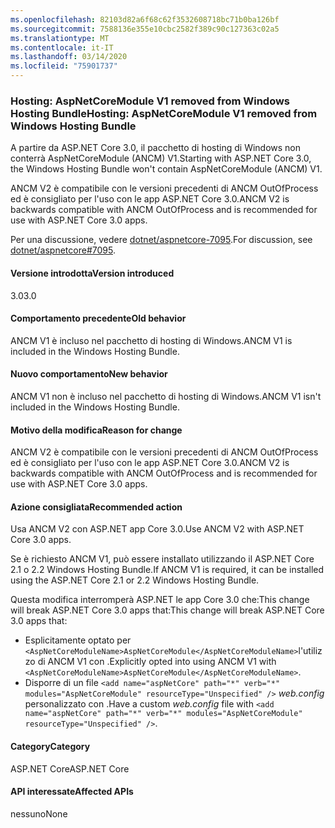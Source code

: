 ```yaml
---
ms.openlocfilehash: 82103d82a6f68c62f3532608718bc71b0ba126bf
ms.sourcegitcommit: 7588136e355e10cbc2582f389c90c127363c02a5
ms.translationtype: MT
ms.contentlocale: it-IT
ms.lasthandoff: 03/14/2020
ms.locfileid: "75901737"
---
```

### <a name="hosting-aspnetcoremodule-v1-removed-from-windows-hosting-bundle"></a><span data-ttu-id="6a0a7-101">Hosting: AspNetCoreModule V1 removed from Windows Hosting Bundle</span><span class="sxs-lookup"><span data-stu-id="6a0a7-101">Hosting: AspNetCoreModule V1 removed from Windows Hosting Bundle</span></span>

<span data-ttu-id="6a0a7-102">A partire da ASP.NET Core 3.0, il pacchetto di hosting di Windows non conterrà AspNetCoreModule (ANCM) V1.</span><span class="sxs-lookup"><span data-stu-id="6a0a7-102">Starting with ASP.NET Core 3.0, the Windows Hosting Bundle won't contain AspNetCoreModule (ANCM) V1.</span></span>

<span data-ttu-id="6a0a7-103">ANCM V2 è compatibile con le versioni precedenti di ANCM OutOfProcess ed è consigliato per l'uso con le app ASP.NET Core 3.0.</span><span class="sxs-lookup"><span data-stu-id="6a0a7-103">ANCM V2 is backwards compatible with ANCM OutOfProcess and is recommended for use with ASP.NET Core 3.0 apps.</span></span>

<span data-ttu-id="6a0a7-104">Per una discussione, vedere [dotnet/aspnetcore-7095](https://github.com/dotnet/aspnetcore/issues/7095).</span><span class="sxs-lookup"><span data-stu-id="6a0a7-104">For discussion, see [dotnet/aspnetcore#7095](https://github.com/dotnet/aspnetcore/issues/7095).</span></span>

#### <a name="version-introduced"></a><span data-ttu-id="6a0a7-105">Versione introdotta</span><span class="sxs-lookup"><span data-stu-id="6a0a7-105">Version introduced</span></span>

<span data-ttu-id="6a0a7-106">3.0</span><span class="sxs-lookup"><span data-stu-id="6a0a7-106">3.0</span></span>

#### <a name="old-behavior"></a><span data-ttu-id="6a0a7-107">Comportamento precedente</span><span class="sxs-lookup"><span data-stu-id="6a0a7-107">Old behavior</span></span>

<span data-ttu-id="6a0a7-108">ANCM V1 è incluso nel pacchetto di hosting di Windows.</span><span class="sxs-lookup"><span data-stu-id="6a0a7-108">ANCM V1 is included in the Windows Hosting Bundle.</span></span>

#### <a name="new-behavior"></a><span data-ttu-id="6a0a7-109">Nuovo comportamento</span><span class="sxs-lookup"><span data-stu-id="6a0a7-109">New behavior</span></span>

<span data-ttu-id="6a0a7-110">ANCM V1 non è incluso nel pacchetto di hosting di Windows.</span><span class="sxs-lookup"><span data-stu-id="6a0a7-110">ANCM V1 isn't included in the Windows Hosting Bundle.</span></span>

#### <a name="reason-for-change"></a><span data-ttu-id="6a0a7-111">Motivo della modifica</span><span class="sxs-lookup"><span data-stu-id="6a0a7-111">Reason for change</span></span>

<span data-ttu-id="6a0a7-112">ANCM V2 è compatibile con le versioni precedenti di ANCM OutOfProcess ed è consigliato per l'uso con le app ASP.NET Core 3.0.</span><span class="sxs-lookup"><span data-stu-id="6a0a7-112">ANCM V2 is backwards compatible with ANCM OutOfProcess and is recommended for use with ASP.NET Core 3.0 apps.</span></span>

#### <a name="recommended-action"></a><span data-ttu-id="6a0a7-113">Azione consigliata</span><span class="sxs-lookup"><span data-stu-id="6a0a7-113">Recommended action</span></span>

<span data-ttu-id="6a0a7-114">Usa ANCM V2 con ASP.NET app Core 3.0.</span><span class="sxs-lookup"><span data-stu-id="6a0a7-114">Use ANCM V2 with ASP.NET Core 3.0 apps.</span></span>

<span data-ttu-id="6a0a7-115">Se è richiesto ANCM V1, può essere installato utilizzando il ASP.NET Core 2.1 o 2.2 Windows Hosting Bundle.</span><span class="sxs-lookup"><span data-stu-id="6a0a7-115">If ANCM V1 is required, it can be installed using the ASP.NET Core 2.1 or 2.2 Windows Hosting Bundle.</span></span>

<span data-ttu-id="6a0a7-116">Questa modifica interromperà ASP.NET le app Core 3.0 che:This change will break ASP.NET Core 3.0 apps that:</span><span class="sxs-lookup"><span data-stu-id="6a0a7-116">This change will break ASP.NET Core 3.0 apps that:</span></span>

- <span data-ttu-id="6a0a7-117">Esplicitamente optato per `<AspNetCoreModuleName>AspNetCoreModule</AspNetCoreModuleName>`l'utilizzo di ANCM V1 con .</span><span class="sxs-lookup"><span data-stu-id="6a0a7-117">Explicitly opted into using ANCM V1 with `<AspNetCoreModuleName>AspNetCoreModule</AspNetCoreModuleName>`.</span></span>
- <span data-ttu-id="6a0a7-118">Disporre di un file `<add name="aspNetCore" path="*" verb="*" modules="AspNetCoreModule" resourceType="Unspecified" />` *web.config* personalizzato con .</span><span class="sxs-lookup"><span data-stu-id="6a0a7-118">Have a custom *web.config* file with `<add name="aspNetCore" path="*" verb="*" modules="AspNetCoreModule" resourceType="Unspecified" />`.</span></span>

#### <a name="category"></a><span data-ttu-id="6a0a7-119">Category</span><span class="sxs-lookup"><span data-stu-id="6a0a7-119">Category</span></span>

<span data-ttu-id="6a0a7-120">ASP.NET Core</span><span class="sxs-lookup"><span data-stu-id="6a0a7-120">ASP.NET Core</span></span>

#### <a name="affected-apis"></a><span data-ttu-id="6a0a7-121">API interessate</span><span class="sxs-lookup"><span data-stu-id="6a0a7-121">Affected APIs</span></span>

<span data-ttu-id="6a0a7-122">nessuno</span><span class="sxs-lookup"><span data-stu-id="6a0a7-122">None</span></span>

<!-- 

#### Affected APIs

Not detectable via API analysis

-->
